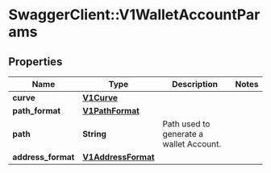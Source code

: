# SwaggerClient::V1WalletAccountParams

## Properties
Name | Type | Description | Notes
------------ | ------------- | ------------- | -------------
**curve** | [**V1Curve**](V1Curve.md) |  | 
**path_format** | [**V1PathFormat**](V1PathFormat.md) |  | 
**path** | **String** | Path used to generate a wallet Account. | 
**address_format** | [**V1AddressFormat**](V1AddressFormat.md) |  | 

